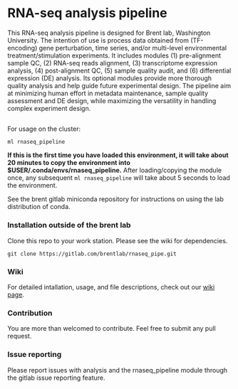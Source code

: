 # RNA-seq analysis pipeline

This RNA-seq analysis pipeline is designed for Brent lab, Washington University. The intention of use is process data obtained from (TF-encoding) gene perturbation, time series, and/or multi-level environmental treatment/stimulation experiments. It includes modules (1) pre-alignment sample QC, (2) RNA-seq reads alignment, (3) transcriptome expression analysis, (4) post-alignment QC, (5) sample quality audit, and (6) differential expression (DE) analysis. Its optional modules provide more thorough quality analysis and help guide future experimental design. The pipeline aim at minimizing human effort in metadata maintenance, sample quality assessment and DE design, while maximizing the versatility in handling complex experiment design.

##
For usage on the cluster:
```
ml rnaseq_pipeline
```
**If this is the first time you have loaded this environment, it will take about 20 minutes to copy the environment into $USER/.conda/envs/rnaseq_pipeline.**
After loading/copying the module once, any subsequent ```ml rnaseq_pipeline``` will take about 5 seconds to load the environment.

See the brent gitlab miniconda repository for instructions on using the lab distribution of conda.

### Installation outside of the brent lab
Clone this repo to your work station. Please see the wiki for dependencies. 
```
git clone https://gitlab.com/brentlab/rnaseq_pipe.git
```

### Wiki
For detailed intallation, usage, and file descriptions, check out our [wiki page](https://github.com/BrentLab/rnaseq_pipeline/wiki/home).

### Contribution
You are more than welcomed to contribute. Feel free to submit any pull request.

### Issue reporting
Please report issues with analysis and the rnaseq_pipeline module through the gitlab issue reporting feature.
